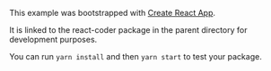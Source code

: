 This example was bootstrapped with [Create React App](https://github.com/facebook/create-react-app).

It is linked to the react-coder package in the parent directory for development purposes.

You can run `yarn install` and then `yarn start` to test your package.
